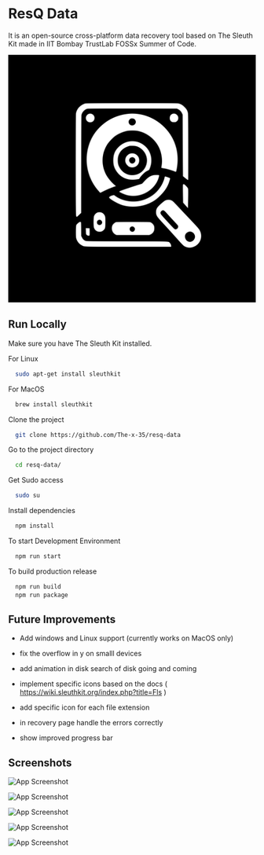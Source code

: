 
# ResQ Data

It is an open-source cross-platform data recovery tool based on The Sleuth Kit made in IIT Bombay TrustLab FOSSx Summer of Code.


![Logo](https://raw.githubusercontent.com/The-x-35/resq-data/master/assets/icon.jpg)


## Run Locally

Make sure you have The Sleuth Kit installed.

For Linux
```bash
  sudo apt-get install sleuthkit
```
For MacOS
```bash
  brew install sleuthkit
```

Clone the project

```bash
  git clone https://github.com/The-x-35/resq-data
```

Go to the project directory

```bash
  cd resq-data/
```

Get Sudo access

```bash
  sudo su 
```

Install dependencies

```bash
  npm install
```

To start Development Environment

```bash
  npm run start
```

To build production release

```bash
  npm run build
  npm run package
```

## Future Improvements

- Add windows and Linux support (currently works on MacOS only)

- fix the overflow in y on smalll devices

- add animation in disk search of disk going and coming


- implement specific icons based on the docs ( https://wiki.sleuthkit.org/index.php?title=Fls )
- add specific icon for each file extension

- in recovery page handle the errors correctly 
- show improved progress bar



## Screenshots

![App Screenshot](https://github.com/The-x-35/resq-data/blob/master/assets/ss/Screenshot%202024-06-30%20at%203.01.27%E2%80%AFAM.png?raw=true)

![App Screenshot](https://github.com/The-x-35/resq-data/blob/master/assets/ss/Screenshot%202024-06-30%20at%203.01.43%E2%80%AFAM.png?raw=true)

![App Screenshot](https://github.com/The-x-35/resq-data/blob/master/assets/ss/Screenshot%202024-06-30%20at%203.02.20%E2%80%AFAM.png?raw=true)

![App Screenshot](https://github.com/The-x-35/resq-data/blob/master/assets/ss/Screenshot%202024-06-30%20at%203.03.37%E2%80%AFAM.png?raw=true)

![App Screenshot](https://github.com/The-x-35/resq-data/blob/master/assets/ss/Screenshot%202024-06-30%20at%203.03.57%E2%80%AFAM.png?raw=true)
